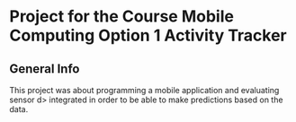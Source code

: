 # Project for the Course Mobile Computing Option 1 Activity Tracker

## General Info
This project was about programming a mobile application and evaluating sensor d>
integrated in order to be able to make predictions based on
the data.
